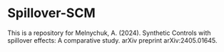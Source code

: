 # Spillover-SCM
This is a repository for Melnychuk, A. (2024). Synthetic Controls with spillover effects: A comparative study. arXiv preprint arXiv:2405.01645.
